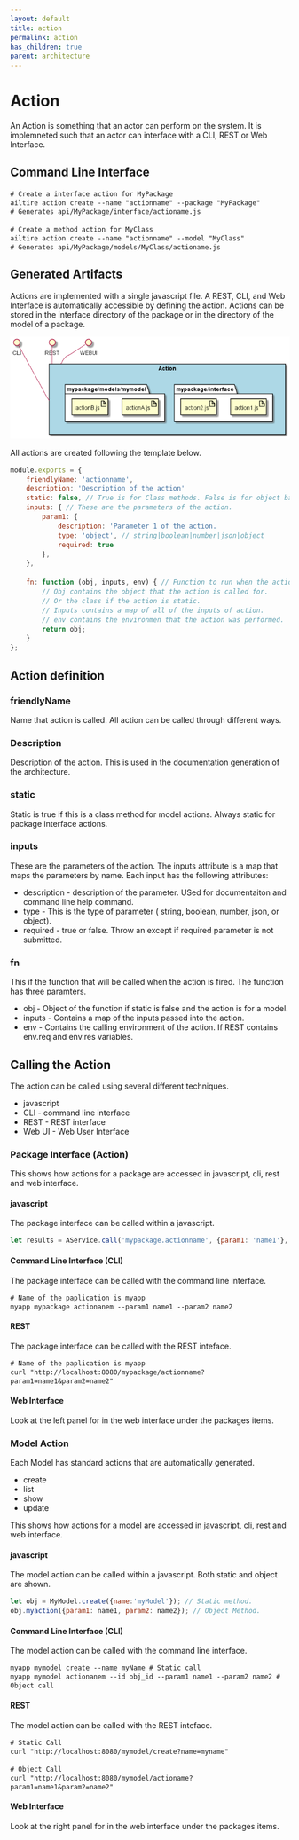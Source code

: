```yaml
---
layout: default
title: action
permalink: action
has_children: true
parent: architecture
---
```


# Action

An Action is something that an actor can perform on the system. It is implemneted such that an actor can interface
with a CLI, REST or Web Interface.

## Command Line Interface


```shell
# Create a interface action for MyPackage
ailtire action create --name "actionname" --package "MyPackage"
# Generates api/MyPackage/interface/actioname.js

# Create a method action for MyClass
ailtire action create --name "actionname" --model "MyClass"
# Generates api/MyPackage/models/MyClass/actioname.js
```

## Generated Artifacts

Actions are implemented with a single javascript file. A REST, CLI, and Web Interface is automatically accessible
by defining the action. Actions can be stored in the interface directory of the package or in the directory of
the model of a package.


![Logical](Logical.png)

All actions are created following the template below.
```javascript
module.exports = {
    friendlyName: 'actionname',
    description: 'Description of the action'
    static: false, // True is for Class methods. False is for object based.
    inputs: { // These are the parameters of the action.
        param1: {
            description: 'Parameter 1 of the action.
            type: 'object', // string|boolean|number|json|object
            required: true
        },
    },

    fn: function (obj, inputs, env) { // Function to run when the action is called.
        // Obj contains the object that the action is called for.
        // Or the class if the action is static.
        // Inputs contains a map of all of the inputs of action.
        // env contains the environmen that the action was performed.
        return obj;
    }
};
```

## Action definition

### friendlyName 

Name that action is called. All action can be called through different ways.

### Description

Description of the action. This is used in the documentation generation of the architecture.

### static

Static is true if this is a class method for model actions. Always static for package interface actions.

### inputs

These are the parameters of the action. The inputs attribute is a map that maps the parameters by name.
Each input has the following attributes:

* description - description of the parameter. USed for documentaiton and command line help command.
* type - This is the type of parameter ( string, boolean, number, json, or object).
* required - true or false. Throw an except if required parameter is not submitted.

### fn

This if the function that will be called when the action is fired. The function has three paramters.
* obj - Object of the function if static is false and the action is for a model.
* inputs - Contains a map of the inputs passed into the action.
* env - Contains the calling environment of the action. If REST contains env.req and env.res variables.

## Calling the Action
The action can be called using several different techniques. 
* javascript
* CLI - command line interface
* REST  - REST interface
* Web UI - Web User Interface

### Package Interface (Action)
This shows how actions for a package are accessed in javascript, cli, rest and web interface.

#### javascript 
The package interface can be called within a javascript.
```javascript
let results = AService.call('mypackage.actionname', {param1: 'name1'}, {param2: 'name2')};
```
#### Command Line Interface (CLI)
The package interface can be called with the command line interface. 
```shell
# Name of the paplication is myapp
myapp mypackage actionanem --param1 name1 --param2 name2
```

#### REST
The package interface can be called with the REST inteface.
```shell
# Name of the paplication is myapp
curl "http://localhost:8080/mypackage/actionname?param1=name1&param2=name2"
```

#### Web Interface
Look at the left panel for in the web interface under the packages items.

### Model Action 
Each Model has standard actions that are automatically generated.
* create
* list
* show
* update

This shows how actions for a model are accessed in javascript, cli, rest and web interface.

#### javascript
The model action can be called within a javascript. Both static and object are shown.
```javascript
let obj = MyModel.create({name:'myModel'}); // Static method.
obj.myaction({param1: name1, param2: name2}); // Object Method.

```
#### Command Line Interface (CLI)
The model action can be called with the command line interface.
```shell
myapp mymodel create --name myName # Static call
myapp mymodel actionanem --id obj_id --param1 name1 --param2 name2 # Object call
```

#### REST
The model action can be called with the REST inteface.
```shell
# Static Call
curl "http://localhost:8080/mymodel/create?name=myname"

# Object Call
curl "http://localhost:8080/mymodel/actioname?param1=name1&param2=name2"
```

#### Web Interface
Look at the right panel for in the web interface under the packages items.
